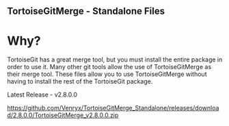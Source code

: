## TortoiseGitMerge - Standalone Files

# Why?

TortoiseGit has a great merge tool, but you must install the entire package in order to use it. Many other git tools allow the use of TortoiseGitMerge as their merge tool. These files allow you to use TortoiseGitMerge without having to install the rest of the TortoiseGit package.

Latest Release - v2.8.0.0

https://github.com/Venryx/TortoiseGitMerge_Standalone/releases/download/2.8.0.0/TortoiseGitMerge_v2.8.0.0.zip
